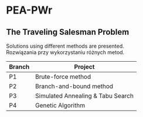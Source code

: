 # PEA-PWr

## The Traveling Salesman Problem

Solutions using different methods are presented.   
Rozwiązania przy wykorzystaniu różnych metod.

|      **Branch**    |            **Project**             | 
|------------------- |------------------------------------|
|        P1          |  Brute-force method                | 
|        P2          |  Branch-and-bound method           |
|        P3          |  Simulated Annealing & Tabu Search |
|        P4          |  Genetic Algorithm                 |
